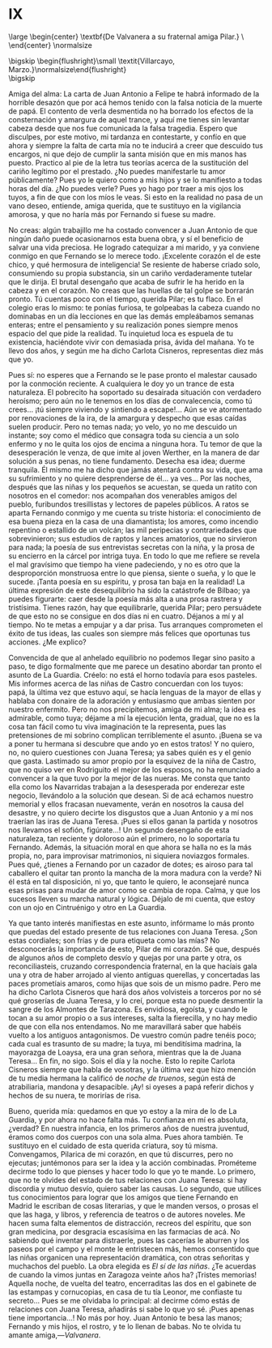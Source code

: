 # IX

<!--- 
<div> 
  <span style="margin:0 auto;text-indent:0;display:block;text-align:center;font-weight:bold;font-size:larger;">
                De Valvanera a su fraternal amiga Pilar.                 <br />
  </span>
</div> 
<p> </p>
-->

\large
\begin{center}
\textbf{De Valvanera a su fraternal amiga Pilar.}                        \\
\end{center}
\normalsize

<!--- 
<div>
  <span style="width:100%;display:block;text-align:right;"> 
                *Villarcayo, Marzo.*
  </span>
</div>
<p> </p>
-->

\bigskip
\begin{flushright}\small \textit{Villarcayo, Marzo.}\normalsize\end{flushright}   
\bigskip

Amiga del alma: La carta de Juan Antonio a Felipe te habrá informado de la
horrible desazón que por acá hemos tenido con la falsa noticia de la muerte de
papá. El contento de verla desmentida no ha borrado los efectos de la
consternación y amargura de aquel trance, y aquí me tienes sin levantar cabeza
desde que nos fue comunicada la falsa tragedia. Espero que disculpes, por este
motivo, mi tardanza en contestarte, y confío en que ahora y siempre la falta de
carta mía no te inducirá a creer que descuido tus encargos, ni que dejo de
cumplir la santa misión que en mis manos has puesto. Practico al pie de la
letra tus teorías acerca de la sustitución del cariño legítimo por el prestado.
¿No puedes manifestarle tu amor públicamente? Pues yo le quiero como a mis
hijos y se lo manifiesto a todas horas del día. ¿No puedes verle? Pues yo hago
por traer a mis ojos los tuyos, a fin de que con los míos le veas. Si esto en
la realidad no pasa de un vano deseo, entiende, amiga querida, que te sustituyo
en la vigilancia amorosa, y que no haría más por Fernando si fuese su madre.

No creas: algún trabajillo me ha costado convencer a Juan Antonio de que ningún
daño puede ocasionarnos esta buena obra, y sí el beneficio de salvar una vida
preciosa. He logrado catequizar a mi marido, y ya conviene conmigo en que
Fernando se lo merece todo. ¡Excelente corazón el de este chico, y qué
hermosura de inteligencia! Se resiente de haberse criado solo, consumiendo su
propia substancia, sin un cariño verdaderamente tutelar que le dirija. El
brutal desengaño que acaba de sufrir le ha herido en la cabeza y en el corazón.
No creas que las huellas de tal golpe se borrarán pronto. Tú cuentas poco con
el tiempo, querida Pilar; es tu flaco. En el colegio eras lo mismo: te ponías
furiosa, te golpeabas la cabeza cuando no dominabas en un día lecciones en que
las demás empleábamos semanas enteras; entre el pensamiento y su realización
pones siempre menos espacio del que pide la realidad. Tu inquietud loca es
espuela de tu existencia, haciéndote vivir con demasiada prisa, ávida del
mañana. Yo te llevo dos años, y según me ha dicho Carlota Cisneros, representas
diez más que yo.

Pues sí: no esperes que a Fernando se le pase pronto el malestar causado por la
conmoción reciente. A cualquiera le doy yo un trance de esta naturaleza. El
pobrecito ha soportado su desairada situación con verdadero heroísmo; pero aún
no le tenemos en los días de convalecencia, como tú crees… ¡tú siempre viviendo
y sintiendo a escape!… Aún se ve atormentado por renovaciones de la ira, de la
amargura y despecho que esas caídas suelen producir. Pero no temas nada; yo
velo, yo no me descuido un instante; soy como el médico que consagra toda su
ciencia a un solo enfermo y no le quita los ojos de encima a ninguna hora. Tu
temor de que la desesperación le venza, de que imite al joven Werther, en la
manera de dar solución a sus penas, no tiene fundamento. Desecha esa idea;
duerme tranquila. Él mismo me ha dicho que jamás atentará contra su vida, que
ama su sufrimiento y no quiere desprenderse de él… ya ves… Por las noches,
después que las niñas y los pequeños se acuestan, se queda un ratito con
nosotros en el comedor: nos acompañan dos venerables amigos del pueblo,
furibundos tresillistas y lectores de papeles públicos. A ratos se aparta
Fernando conmigo y me cuenta su triste historia: el conocimiento de esa buena
pieza en la casa de una diamantista; los amores, como incendio repentino
o estallido de un volcán; las mil peripecias y contrariedades que
sobrevinieron; sus estudios de raptos y lances amatorios, que no sirvieron para
nada; la poesía de sus entrevistas secretas con la niña, y la prosa de su
encierro en la cárcel por intriga tuya. En todo lo que me refiere se revela el
mal gravísimo que tiempo ha viene padeciendo, y no es otro que la desproporción
monstruosa entre lo que piensa, siente o sueña, y lo que le sucede. ¡Tanta
poesía en su espíritu, y prosa tan baja en la realidad! La última expresión de
este desequilibrio ha sido la catástrofe de Bilbao; ya puedes figurarte: caer
desde la poesía más alta a una prosa rastrera y tristísima. Tienes razón, hay
que equilibrarle, querida Pilar; pero persuádete de que esto no se consigue en
dos días ni en cuatro. Déjanos a mí y al tiempo. No te metas a empujar y a dar
prisa. Tus arranques comprometen el éxito de tus ideas, las cuales son siempre
más felices que oportunas tus acciones. ¿Me explico?

Convencida de que al anhelado equilibrio no podemos llegar sino pasito a paso,
te digo formalmente que me parece un desatino abordar tan pronto el asunto de
La Guardia. Créelo: no está el horno todavía para esos pasteles. Mis informes
acerca de las niñas de Castro concuerdan con los tuyos: papá, la última vez que
estuvo aquí, se hacía lenguas de la mayor de ellas y hablaba con donaire de la
adoración y entusiasmo que ambas sienten por nuestro enfermito. Pero no nos
precipitemos, amiga de mi alma; la idea es admirable, como tuya; déjame a mí la
ejecución lenta, gradual, que no es la cosa tan fácil como tu viva imaginación
te la representa, pues las pretensiones de mi sobrino complican terriblemente
el asunto. ¡Buena se va a poner tu hermana si descubre que ando yo en estos
tratos! Y no quiero, no, no quiero cuestiones con Juana Teresa; ya sabes quién
es y el genio que gasta. Lastimado su amor propio por la esquivez de la niña de
Castro, que no quiso ver en Rodriguito el mejor de los esposos, no ha
renunciado a convencer a la que tuvo por la mejor de las nueras. Me consta que
tanto ella como los Navarridas trabajan a la desesperada por enderezar este
negocio, llevándolo a la solución que desean. Si de acá echamos nuestro
memorial y ellos fracasan nuevamente, verán en nosotros la causa del desastre,
y no quiero decirte los disgustos que a Juan Antonio y a mí nos traerían las
iras de Juana Teresa. ¡Pues si ellos ganan la partida y nosotros nos llevamos
el sofión, figúrate…! Un segundo desengaño de esta naturaleza, tan reciente
y doloroso aún el primero, no lo soportaría tu Fernando. Además, la situación
moral en que ahora se halla no es la más propia, no, para improvisar
matrimonios, ni siquiera noviazgos formales. Pues qué, ¿tienes a Fernando por
un cazador de dotes; es airoso para tal caballero el quitar tan pronto la
mancha de la mora madura con la verde? Ni él está en tal disposición, ni yo,
que tanto le quiero, le aconsejaré nunca esas prisas para mudar de amor como se
cambia de ropa. Calma, y que los sucesos lleven su marcha natural y lógica.
Déjalo de mi cuenta, que estoy con un ojo en Cintruénigo y otro en La Guardia.

Ya que tanto interés manifiestas en este asunto, infórmame lo más pronto que
puedas del estado presente de tus relaciones con Juana Teresa. ¿Son estas
cordiales; son frías y de pura etiqueta como las mías? No desconocerás la
importancia de esto, Pilar de mi corazón. Sé que, después de algunos años de
completo desvío y quejas por una parte y otra, os reconciliasteis, cruzando
correspondencia fraternal, en la que hacíais gala una y otra de haber arrojado
al viento antiguas querellas, y concertadas las paces prometíais amaros, como
hijas que sois de un mismo padre. Pero me ha dicho Carlota Cisneros que hará
dos años volvisteis a torceros por no sé qué groserías de Juana Teresa, y lo
creí, porque esta no puede desmentir la sangre de los Almontes de Tarazona. Es
envidiosa, egoísta, y cuando le tocan a su amor propio o a sus intereses, salta
la fierecilla, y no hay medio de que con ella nos entendamos. No me maravillará
saber que habéis vuelto a los antiguos antagonismos. De vuestro común padre
tenéis poco; cada cual es trasunto de su madre; la tuya, mi benditísima
madrina, la mayorazga de Loaysa, era una gran señora, mientras que la de Juana
Teresa… En fin, no sigo. Sois el día y la noche. Esto lo repite Carlota
Cisneros siempre que habla de vosotras, y la última vez que hizo mención de tu
media hermana la calificó de *noche de truenos*, según está de atrabiliaria,
mandona y desapacible. ¡Ay! si oyeses a papá referir dichos y hechos de su
nuera, te morirías de risa.

Bueno, querida mía: quedamos en que yo estoy a la mira de lo de La Guardia,
y por ahora no hace falta más. Tu confianza en mí es absoluta, ¿verdad? En
nuestra infancia, en los primeros años de nuestra juventud, éramos como dos
cuerpos con una sola alma. Pues ahora también. Te sustituyo en el cuidado de
esta querida criatura, soy tú misma. Convengamos, Pilarica de mi corazón, en
que tú discurres, pero no ejecutas; juntémonos para ser la idea y la acción
combinadas. Prométeme decirme todo lo que pienses y hacer todo lo que yo te
mande. Lo primero, que no te olvides del estado de tus relaciones con Juana
Teresa: si hay discordia y mutuo desvío, quiero saber las causas. Lo segundo,
que utilices tus conocimientos para lograr que los amigos que tiene Fernando en
Madrid le escriban de cosas literarias, y que le manden versos, o prosas el que
las haga, y libros, y referencia de teatros o de autores noveles. Me hacen suma
falta elementos de distracción, recreos del espíritu, que son gran medicina,
por desgracia escasísima en las farmacias de acá. No sabiendo qué inventar para
distraerle, pues las cacerías le aburren y los paseos por el campo y el monte
le entristecen más, hemos consentido que las niñas organicen una representación
dramática, con otras señoritas y muchachos del pueblo. La obra elegida es *El
sí de las niñas*. ¿Te acuerdas de cuando la vimos juntas en Zaragoza veinte
años ha? ¡Tristes memorias! Aquella noche, de vuelta del teatro, encerraditas
las dos en el gabinete de las estampas y cornucopias, en casa de tu tía Leonor,
me confiaste tu secreto… Pues se me olvidaba lo principal: al decirme cómo
estás de relaciones con Juana Teresa, añadirás si sabe lo que yo sé. ¡Pues
apenas tiene importancia…! No más por hoy. Juan Antonio te besa las manos;
Fernando y mis hijos, el rostro, y te lo llenan de babas. No te olvida tu
amante amiga,—*Valvanera*.
